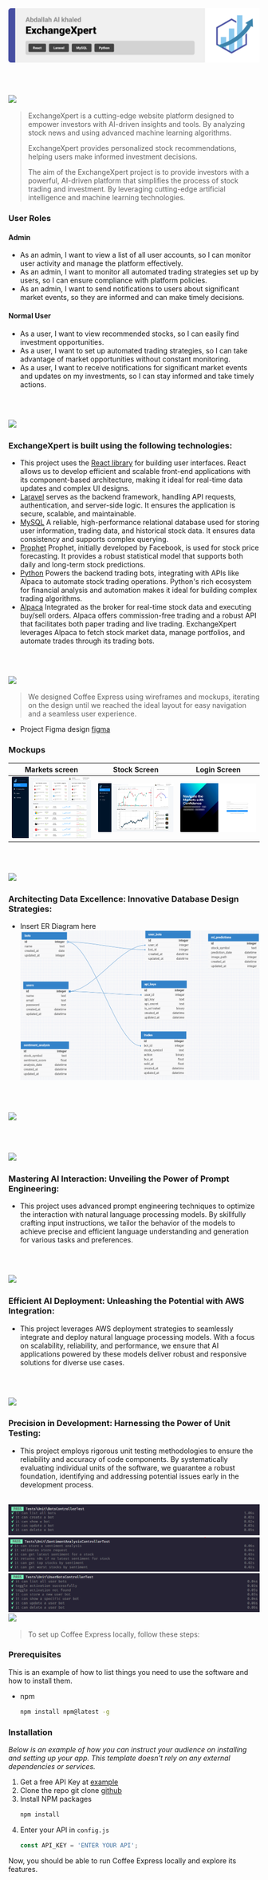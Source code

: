 <img src="./readme/title1.svg"/>

<br><br>

<!-- project philosophy -->
<img src="./readme/title2.svg"/>

> ExchangeXpert is a cutting-edge website platform designed to empower investors with AI-driven insights and tools. By analyzing stock news and using advanced machine learning algorithms.
>
> ExchangeXpert provides personalized stock recommendations, helping users make informed investment decisions.
> 
> The aim of the ExchangeXpert project is to provide investors with a powerful, AI-driven platform that simplifies the process of stock trading and investment. By leveraging cutting-edge artificial intelligence and machine learning technologies.

### User Roles
#### Admin
- As an admin, I want to view a list of all user accounts, so I can monitor user activity and manage the platform effectively.
- As an admin, I want to monitor all automated trading strategies set up by users, so I can ensure compliance with platform policies.
- As an admin, I want to send notifications to users about significant market events, so they are informed and can make timely decisions.

#### Normal User
- As a user, I want to view recommended stocks, so I can easily find investment opportunities.
- As a user, I want to set up automated trading strategies, so I can take advantage of market opportunities without constant monitoring.
- As a user, I want to receive notifications for significant market events and updates on my investments, so I can stay informed and take timely actions.

<br><br>
<!-- Tech stack -->
<img src="./readme/title3.svg"/>

###  ExchangeXpert is built using the following technologies:

- This project uses the [React library](https://reactjs.org/) for building user interfaces. React allows us to develop efficient and scalable front-end applications with its component-based architecture, making it ideal for real-time data updates and complex UI designs.
- [Laravel](https://laravel.com/) serves as the backend framework, handling API requests, authentication, and server-side logic. It ensures the application is secure, scalable, and maintainable.
- [MySQL](https://dev.mysql.com/doc/) A reliable, high-performance relational database used for storing user information, trading data, and historical stock data. It ensures data consistency and supports complex querying.
- [Prophet](https://facebook.github.io/prophet/) Prophet, initially developed by Facebook, is used for stock price forecasting. It provides a robust statistical model that supports both daily and long-term stock predictions.
- [Python](https://www.python.org/) Powers the backend trading bots, integrating with APIs like Alpaca to automate stock trading operations. Python's rich ecosystem for financial analysis and automation makes it ideal for building complex trading algorithms.
- [Alpaca](https://alpaca.markets/) Integrated as the broker for real-time stock data and executing buy/sell orders. Alpaca offers commission-free trading and a robust API that facilitates both paper trading and live trading. ExchangeXpert leverages Alpaca to fetch stock market data, manage portfolios, and automate trades through its trading bots.

<br><br>
<!-- UI UX -->
<img src="./readme/title4.svg"/>


> We designed Coffee Express using wireframes and mockups, iterating on the design until we reached the ideal layout for easy navigation and a seamless user experience.

- Project Figma design [figma](https://www.figma.com/file/LsuOx5Wnh5YTGSEtrgvz4l/Purrfect-Pals?type=design&node-id=257%3A79&mode=design&t=adzbABt5hbb91ucZ-1)


### Mockups
| Markets screen  | Stock Screen | Login Screen |
| ---| ---| ---|
| ![Markets](./assets/Merkets%20page.png) | ![Stock](./assets/Merkets%20page%20of%20one%20stock.png) | ![Login](./assets/login.png) |

<br><br>

<!-- Database Design -->
<img src="./readme/title5.svg"/>

###  Architecting Data Excellence: Innovative Database Design Strategies:

- Insert ER Diagram here
![Markets](./assets/database.png)

<br><br>


<!-- Implementation -->
<img src="./readme/title6.svg"/>

<br><br>


<!-- Prompt Engineering -->
<img src="./readme/title7.svg"/>

###  Mastering AI Interaction: Unveiling the Power of Prompt Engineering:

- This project uses advanced prompt engineering techniques to optimize the interaction with natural language processing models. By skillfully crafting input instructions, we tailor the behavior of the models to achieve precise and efficient language understanding and generation for various tasks and preferences.

<br><br>

<!-- AWS Deployment -->
<img src="./readme/title8.svg"/>

###  Efficient AI Deployment: Unleashing the Potential with AWS Integration:

- This project leverages AWS deployment strategies to seamlessly integrate and deploy natural language processing models. With a focus on scalability, reliability, and performance, we ensure that AI applications powered by these models deliver robust and responsive solutions for diverse use cases.

<br><br>

<!-- Unit Testing -->
<img src="./readme/title9.svg"/>

###  Precision in Development: Harnessing the Power of Unit Testing:

- This project employs rigorous unit testing methodologies to ensure the reliability and accuracy of code components. By systematically evaluating individual units of the software, we guarantee a robust foundation, identifying and addressing potential issues early in the development process.
<br><br>
<img src="./assets/test1.png"/>
<img src="./assets/test2.png"/>
<img src="./assets/test3.png"/>


<!-- How to run -->
<img src="./readme/title10.svg"/>

> To set up Coffee Express locally, follow these steps:

### Prerequisites

This is an example of how to list things you need to use the software and how to install them.
* npm
  ```sh
  npm install npm@latest -g
  ```

### Installation

_Below is an example of how you can instruct your audience on installing and setting up your app. This template doesn't rely on any external dependencies or services._

1. Get a free API Key at [example](https://example.com)
2. Clone the repo
   git clone [github](https://github.com/your_username_/Project-Name.git)
3. Install NPM packages
   ```sh
   npm install
   ```
4. Enter your API in `config.js`
   ```js
   const API_KEY = 'ENTER YOUR API';
   ```

Now, you should be able to run Coffee Express locally and explore its features.